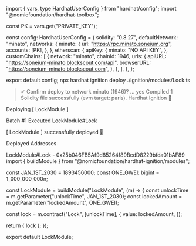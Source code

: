 import { vars, type HardhatUserConfig } from "hardhat/config";
import "@nomicfoundation/hardhat-toolbox";

const PK = vars.get("PRIVATE_KEY");

const config: HardhatUserConfig = {
  solidity: "0.8.27",
  defaultNetwork: "minato",
  networks: {
    minato: {
      url: "https://rpc.minato.soneium.org",
      accounts: [PK],
    },
  },
  etherscan: {
    apiKey: {
      minato: "NO API KEY",
    },
    customChains: [
      {
        network: "minato",
        chainId: 1946,
        urls: {
          apiURL: "https://soneium-minato.blockscout.com/api",
          browserURL: "https://soneium-minato.blockscout.com",
        },
      },
    ],
  },
};

export default config;
npx hardhat ignition deploy ./ignition/modules/Lock.ts
> ✔ Confirm deploy to network minato (1946)? … yes
Compiled 1 Solidity file successfully (evm target: paris).
Hardhat Ignition 🚀

Deploying [ LockModule ]

Batch #1
  Executed LockModule#Lock

[ LockModule ] successfully deployed 🚀

Deployed Addresses

LockModule#Lock - 0x25b046FB5Af9d85264f89BcdD8229bfda01bAF89
import { buildModule } from "@nomicfoundation/hardhat-ignition/modules";

const JAN_1ST_2030 = 1893456000;
const ONE_GWEI: bigint = 1_000_000_000n;

const LockModule = buildModule("LockModule", (m) => {
  const unlockTime = m.getParameter("unlockTime", JAN_1ST_2030);
  const lockedAmount = m.getParameter("lockedAmount", ONE_GWEI);

  const lock = m.contract("Lock", [unlockTime], {
    value: lockedAmount,
  });

  return { lock };
});

export default LockModule;
